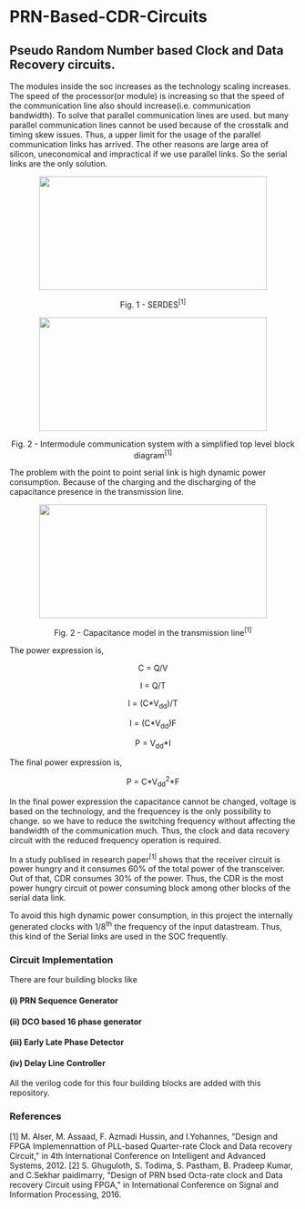 # PRN-Based-CDR-Circuits
## Pseudo Random Number based Clock and Data Recovery circuits.


The modules inside the soc increases as the technology scaling increases. The speed of the processor(or module) is increasing so that the speed of the communication line also should increase(i.e. communication bandwidth). To solve that parallel communication lines are used. but many parallel communication lines cannot be used because of the crosstalk and timing skew issues. Thus, a upper limit for the usage of the parallel communication links has arrived. The other reasons are large area of silicon, uneconomical and impractical if we use parallel links. So the serial links are the only solution.


<p align="center">
<img src="https://github.com/Abd1997-Dev/PRN-Based-CDR-Circuits/assets/73669849/87046aba-7341-4e40-baf2-46a888475a1c" width="400" height="200">
</p>
<p align = "center">
Fig. 1 - SERDES<sup>[1]</sup>
</p>


<p align="center">
<img src="https://github.com/Abd1997-Dev/PRN-Based-CDR-Circuits/assets/73669849/23b50680-43b6-4b08-8ff6-800a432cf10a" width="400" height="200">
</p>
<p align = "center">
Fig. 2 - Intermodule communication system with a simplified top level block diagram<sup>[1]</sup>
</p>


The problem with the point to point serial link is high dynamic power consumption. Because of the charging and the discharging of the capacitance presence in the transmission line.


<p align="center">
<img src="https://github.com/Abd1997-Dev/PRN-Based-CDR-Circuits/assets/73669849/8cf6801e-b842-47bf-8108-c09ad51716e5" width="400" height="200">
</p>
<p align = "center">
Fig. 2 - Capacitance model in the transmission line<sup>[1]</sup>
</p>

The power expression is,


<p align = "center">
C = Q/V
</p>

<p align = "center">
I = Q/T
</p>

<p align = "center">
I = (C*V<sub>dd</sub>)/T
</p>

<p align = "center">
I = (C*V<sub>dd</sub>)F
</p>

<p align = "center">
P = V<sub>dd</sub>*I
</p>

The final power expression is, 

<p align = "center">
P = C*V<sub>dd</sub><sup>2</sup>*F
</p>

In the final power expression the capacitance cannot be changed, voltage is based on the technology, and the frequencey is the only possibility to change. so we have to reduce the switching frequency without affecting the bandwidth of the communication much. Thus, the clock and data recovery circuit with the reduced frequency operation is required.

In a study publised in research paper<sup>[1]</sup> shows that the receiver circuit is power hungry and it consumes 60% of the total power of the transceiver. Out of that, CDR consumes 30% of the power. Thus, the CDR is the most power hungry circuit ot power consuming block among other blocks of the serial data link.

To avoid this high dynamic power consumption, in this project the internally generated clocks with 1/8<sup>th</sup> the frequency of the input datastream. Thus, this kind of the Serial links are used in the SOC frequently.


### Circuit Implementation
There are four building blocks like 
#### (i) PRN Sequence Generator
#### (ii) DCO based 16 phase generator
#### (iii) Early Late Phase Detector
#### (iv) Delay Line Controller

All the verilog code for this four building blocks are added with this repository.

### References
[1] M. Alser, M. Assaad, F. Azmadi Hussin, and I.Yohannes, "Design and FPGA Implemennattion of PLL-based Quarter-rate Clock and Data recovery Circuit," in 4th International Conference on Intelligent and Advanced Systems, 2012.
[2] S. Ghuguloth, S. Todima, S. Pastham, B. Pradeep Kumar, and C.Sekhar paidimarry, "Design of PRN bsed Octa-rate clock and Data recovery Circuit using FPGA," in International Conference on Signal and Information Processing, 2016.



